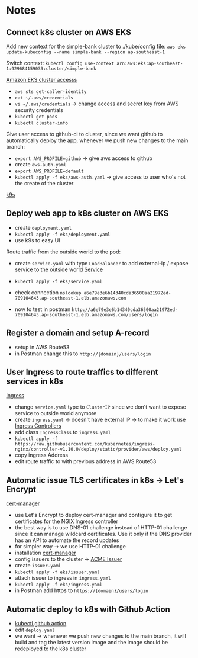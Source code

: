 # Notes

## Connect k8s cluster on AWS EKS

Add new context for the simple-bank cluster to ./kube/config file:
`aws eks update-kubeconfig --name simple-bank --region ap-southeast-1`

Switch context:
`kubectl config use-context arn:aws:eks:ap-southeast-1:929684159033:cluster/simple-bank`

[Amazon EKS cluster accesss](https://repost.aws/knowledge-center/amazon-eks-cluster-access)

- `aws sts get-caller-identity`
- `cat ~/.aws/credentials`
- `vi ~/.aws/credentials` -> change access and secret key from AWS security credentials
- `kubectl get pods`
- `kubectl cluster-info`

Give user access to github-ci to cluster, since we want github to automatically deploy the app, whenever we push new changes to the main branch:

- `export AWS_PROFILE=github` -> give aws access to github
- create `aws-auth.yaml`
- `export AWS_PROFILE=default`
- `kubectl apply -f eks/aws-auth.yaml` -> give access to user who's not the create of the cluster

[k9s](https://k9scli.io/)

## Deploy web app to k8s cluster on AWS EKS

- create `deployment.yaml`
- `kubectl apply -f eks/deployment.yaml`
- use k9s to easy UI

Route traffic from the outside world to the pod:

- create `service.yaml` with type `LoadBalancer` to add external-ip / expose service to the outside world [Service](https://kubernetes.io/docs/concepts/services-networking/service/)

- `kubectl apply -f eks/service.yaml`
- check connection `nslookup a6e79e3e6b14340cda36500aa21972ed-709104643.ap-southeast-1.elb.amazonaws.com`
- now to test in postman `http://a6e79e3e6b14340cda36500aa21972ed-709104643.ap-southeast-1.elb.amazonaws.com/users/login`

## Register a domain and setup A-record

- setup in AWS Route53
- in Postman change this to `http://{domain}/users/login`

## User Ingress to route traffics to different services in k8s

[Ingress](https://kubernetes.io/docs/concepts/services-networking/ingress/)

- change `service.yaml` type to `ClusterIP` since we don't want to expose service to outside world anymore
- create `ingress.yaml` -> doesn't have external IP -> to make it work use [Ingress Controllers](https://kubernetes.io/docs/concepts/services-networking/ingress-controllers/)
- add class `IngressClass` to `ingress.yaml`
- `kubectl apply -f https://raw.githubusercontent.com/kubernetes/ingress-nginx/controller-v1.10.0/deploy/static/provider/aws/deploy.yaml`
- copy ingress Address
- edit route traffic to with previous address in AWS Route53

## Automatic issue TLS certificates in k8s -> Let's Encrypt

[cert-manager](https://cert-manager.io/)

- use Let's Encrypt to deploy cert-manager and configure it to get certificates for the NGIX Ingress controller
- the best way is to use DNS-01 challenge instead of HTTP-01 challenge since it can manage wildcard certificates. Use it only if the DNS provider has an API to automate the record updates
- for simpler way -> we use HTTP-01 challenge
- installation [cert-manager](https://cert-manager.io/docs/installation/kubectl/)
- config issuers to the cluster -> [ACME Issuer](https://cert-manager.io/docs/configuration/acme/)
- create `issuer.yaml`
- `kubectl apply -f eks/issuer.yaml`
- attach issuer to ingress in `ingress.yaml`
- `kubectl apply -f eks/ingress.yaml`
- in Postman add https to `https://{domain}/users/login`

## Automatic deploy to k8s with Github Action

- [kubectl github action](https://github.com/marketplace/actions/kubectl-tool-installer)
- edit `deploy.yaml`
- we want -> whenever we push new changes to the main branch, it will build and tag the latest version image and the image should be redeployed to the k8s cluster
